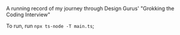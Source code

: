 A running record of my journey through Design Gurus' "Grokking the Coding Interview"


To run, run `npx ts-node -T main.ts`;
